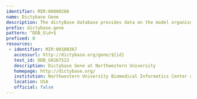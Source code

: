 ```yaml
---
identifier: MIR:00000286
name: Dictybase Gene
description: The dictyBase database provides data on the model organism Dictyostelium discoideum and related species. It contains the complete genome sequence, ESTs, gene models and functional annotations. This collection references gene information.
prefix: dictybase.gene
pattern: ^DDB_G\d+$
prefixed: 0
resources:
 - identifier: MIR:00100367
   accessurl: http://dictybase.org/gene/${id}
   test_id: DDB_G0267522
   description: Dictybase Gene at Northwestern University
   homepage: http://dictybase.org/
   institution: Northwestern University Biomedical Informatics Center and Center for Genetic Medicine, Chicago, Illinois
   location: USA
   official: false
---
```

